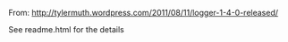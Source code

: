 From: http://tylermuth.wordpress.com/2011/08/11/logger-1-4-0-released/

See readme.html for the details

